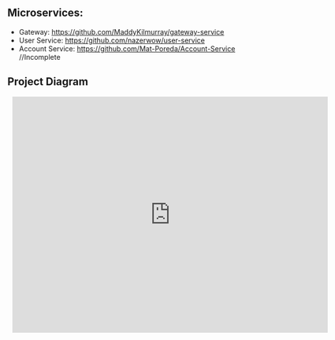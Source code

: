 <h2>Microservices:</h2>

- Gateway: https://github.com/MaddyKilmurray/gateway-service
- User Service: https://github.com/nazerwow/user-service
- Account Service: https://github.com/Mat-Poreda/Account-Service //Incomplete


<h2>Project Diagram</h2>

<div style="width: 640px; height: 480px; margin: 10px; position: relative;"><iframe allowfullscreen frameborder="0" style="width:640px; height:480px" src="https://lucid.app/documents/embeddedchart/7b10c7f5-8502-4489-b1e3-a69cb532fc40" id="j31goa51ssZ."></iframe></div>
